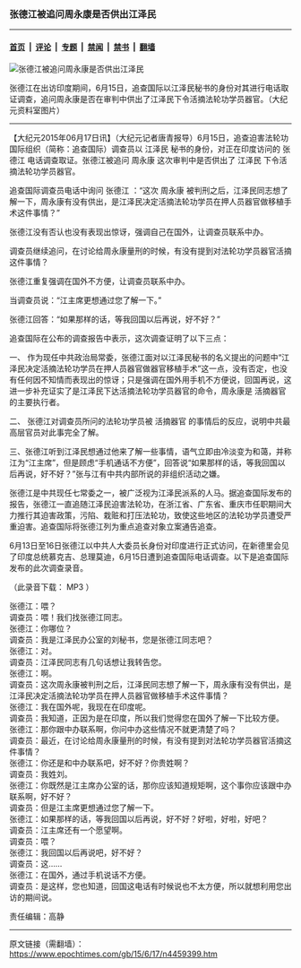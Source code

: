 ### 张德江被追问周永康是否供出江泽民

---

#### [首页](../../../..?n4459399) &nbsp;|&nbsp; [评论](../../../../../epoch-comment?n4459399) &nbsp;|&nbsp; [专题](../../../../../epoch-special?n4459399) &nbsp;|&nbsp; [禁闻](../../../../../epoch-news?n4459399) &nbsp;|&nbsp; [禁书](../../../../../books?n4459399) &nbsp;|&nbsp; [翻墙](https://github.com/gfw-breaker/nogfw/blob/master/README.md?n4459399)


<div><img alt="张德江被追问周永康是否供出江泽民" class="attachment-djy_600_400 size-djy_600_400 wp-post-image" src="https://i.epochtimes.com/assets/uploads/2015/06/1410221153072003-600x400.jpg"/>
<div class="caption">
 <p>
  张德江在出访印度期间，6月15日，追查国际以江泽民秘书的身份对其进行电话取证调查，追问周永康是否在审判中供出了江泽民下令活摘法轮功学员器官。（大纪元资料室图片）
 </p>
</div></div><hr/><div class="post_content" id="artbody" itemprop="articleBody">
 <!-- article content begin -->
 <p>
  【大纪元2015年06月17日讯】（大纪元记者唐青报导）6月15日，追查迫害法轮功国际组织（简称：追查国际）调查员以
  <ok href="https://www.epochtimes.com/gb/tag/%E6%B1%9F%E6%B3%BD%E6%B0%91.html">
   江泽民
  </ok>
  秘书的身份，对正在印度访问的
  <ok href="https://www.epochtimes.com/gb/tag/%E5%BC%A0%E5%BE%B7%E6%B1%9F.html">
   张德江
  </ok>
  电话调查取证。张德江被追问
  <ok href="https://www.epochtimes.com/gb/tag/%E5%91%A8%E6%B0%B8%E5%BA%B7.html">
   周永康
  </ok>
  这次审判中是否供出了
  <ok href="https://www.epochtimes.com/gb/tag/%E6%B1%9F%E6%B3%BD%E6%B0%91.html">
   江泽民
  </ok>
  下令活摘法轮功学员器官。
 </p>
 <p>
  追查国际调查员电话中询问
  <ok href="https://www.epochtimes.com/gb/tag/%E5%BC%A0%E5%BE%B7%E6%B1%9F.html">
   张德江
  </ok>
  ：“这次
  <ok href="https://www.epochtimes.com/gb/tag/%E5%91%A8%E6%B0%B8%E5%BA%B7.html">
   周永康
  </ok>
  被判刑之后，江泽民同志想了解一下，周永康有没有供出，是江泽民决定活摘法轮功学员在押人员器官做移植手术这件事情？”
 </p>
 <p>
  张德江没有否认也没有表现出惊讶，强调自己在国外，让调查员联系中办。
 </p>
 <p>
  调查员继续追问，在讨论给周永康量刑的时候，有没有提到对法轮功学员器官活摘这件事情？
 </p>
 <p>
  张德江重复强调在国外不方便，让调查员联系中办。
 </p>
 <p>
  当调查员说：“江主席更想通过您了解一下。”
 </p>
 <p>
  张德江回答：“如果那样的话，等我回国以后再说，好不好？”
 </p>
 <p>
  追查国际在公布的调查报告中表示，这次调查证明了以下三点：
 </p>
 <p>
  一、	作为现任中共政治局常委，张德江面对以江泽民秘书的名义提出的问题中“江泽民决定活摘法轮功学员在押人员器官做器官移植手术”这一点，没有否定，也没有任何因不知情而表现出的惊讶；只是强调在国外用手机不方便说，回国再说，这进一步补充证实了是江泽民下达活摘法轮功学员器官的命令，周永康是
  <ok href="https://www.epochtimes.com/gb/tag/%E6%B4%BB%E6%91%98%E5%99%A8%E5%AE%98.html">
   活摘器官
  </ok>
  的主要执行者。
 </p>
 <p>
  二、	张德江对调查员所问的法轮功学员被
  <ok href="https://www.epochtimes.com/gb/tag/%E6%B4%BB%E6%91%98%E5%99%A8%E5%AE%98.html">
   活摘器官
  </ok>
  的事情后的反应，说明中共最高层官员对此事完全了解。
 </p>
 <p>
  三、张德江听到江泽民想通过他来了解一些事情，语气立即由冷淡变为和蔼，并称江为“江主席”，但是顾虑“手机通话不方便”，回答说“如果那样的话，等我回国以后再说，好不好？”张与江有中共内部所说的非组织活动之嫌。
 </p>
 <p>
  张德江是中共现任七常委之一，被广泛视为江泽民派系的人马。据追查国际发布的报告，张德江一直追随江泽民迫害法轮功，在浙江省、广东省、重庆市任职期间大力推行其迫害政策，污陷、栽赃和打压法轮功，致使这些地区的法轮功学员遭受严重迫害。追查国际将张德江列为重点追查对象立案通告追查。
 </p>
 <p>
  6月13日至16日张德江以中共人大委员长身份对印度进行正式访问，在新德里会见了印度总统慕克吉、总理莫迪，6月15日遭到追查国际电话调查。以下是追查国际发布的此次调查录音。
 </p>
 <p>
  （此录音下载：
  <ok href="http://www.zhuichaguoji.org/sites/default/files/files/report/2015/06/48017_zhangdejiang_15juni-2.mp3">
   MP3
  </ok>
  ）
 </p>
 <p>
  张德江：喂？
  <br/>
  调查员：喂！我们找张德江同志。
  <br/>
  张德江：你哪位？
  <br/>
  调查员：我是江泽民办公室的刘秘书，您是张德江同志吧？
  <br/>
  张德江：对。
  <br/>
  调查员：江泽民同志有几句话想让我转告您。
  <br/>
  张德江：啊。
  <br/>
  调查员：这次周永康被判刑之后，江泽民同志想了解一下，周永康有没有供出，是江泽民决定活摘法轮功学员在押人员器官做移植手术这件事情？
  <br/>
  张德江：我在国外呢，我现在在印度呢。
  <br/>
  调查员：我知道，正因为是在印度，所以我们觉得您在国外了解一下比较方便。
  <br/>
  张德江：那你跟中办联系啊，你问中办这些情况不就更清楚了吗？
  <br/>
  调查员：最近，在讨论给周永康量刑的时候，有没有提到对法轮功学员器官活摘这件事情？
  <br/>
  张德江：你还是和中办联系吧，好不好？你贵姓啊？
  <br/>
  调查员：我姓刘。
  <br/>
  张德江：你既然是江主席办公室的话，那你应该知道规矩啊，这个事你应该跟中办联系啊，好不好？
  <br/>
  调查员：但是江主席更想通过您了解一下。
  <br/>
  张德江：如果那样的话，等我回国以后再说，好不好？好啦，好啦，好吧？
  <br/>
  调查员：江主席还有一个愿望啊。
  <br/>
  调查员：喂？
  <br/>
  张德江：我回国以后再说吧，好不好？
  <br/>
  调查员：这……
  <br/>
  张德江：在国外，通过手机说话不方便。
  <br/>
  调查员：是这样，您也知道，回国这电话有时候说也不太方便，所以就想利用您出访的期间说。
 </p>
 <p>
  责任编辑：高静
 </p>
 <!-- article content end -->
 <div id="below_article_ad">
 </div>
</div>


---

原文链接（需翻墙）：https://www.epochtimes.com/gb/15/6/17/n4459399.htm